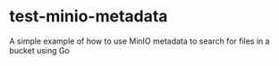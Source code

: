 # test-minio-metadata
A simple example of how to use MinIO metadata to search for files in a bucket using Go
